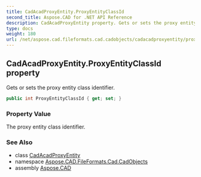 ```yaml
---
title: CadAcadProxyEntity.ProxyEntityClassId
second_title: Aspose.CAD for .NET API Reference
description: CadAcadProxyEntity property. Gets or sets the proxy entity class identifier
type: docs
weight: 180
url: /net/aspose.cad.fileformats.cad.cadobjects/cadacadproxyentity/proxyentityclassid/
---
```

## CadAcadProxyEntity.ProxyEntityClassId property

Gets or sets the proxy entity class identifier.

```csharp
public int ProxyEntityClassId { get; set; }
```

### Property Value

The proxy entity class identifier.

### See Also

* class [CadAcadProxyEntity](../)
* namespace [Aspose.CAD.FileFormats.Cad.CadObjects](../../cadacadproxyentity/)
* assembly [Aspose.CAD](../../../)


